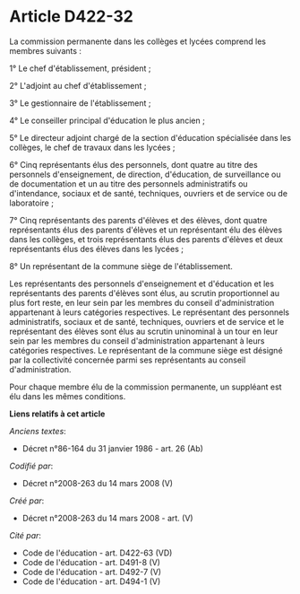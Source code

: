 # Article D422-32

La commission permanente dans les collèges et lycées comprend les membres suivants :

1° Le chef d'établissement, président ;

2° L'adjoint au chef d'établissement ;

3° Le gestionnaire de l'établissement ;

4° Le conseiller principal d'éducation le plus ancien ;

5° Le directeur adjoint chargé de la section d'éducation spécialisée dans les collèges, le chef de travaux dans les lycées ;

6° Cinq représentants élus des personnels, dont quatre au titre des personnels d'enseignement, de direction, d'éducation, de
surveillance ou de documentation et un au titre des personnels administratifs ou d'intendance, sociaux et de santé,
techniques, ouvriers et de service ou de laboratoire ;

7° Cinq représentants des parents d'élèves et des élèves, dont quatre représentants élus des parents d'élèves et un
représentant élu des élèves dans les collèges, et trois représentants élus des parents d'élèves et deux représentants élus
des élèves dans les lycées ;

8° Un représentant de la commune siège de l'établissement.

Les représentants des personnels d'enseignement et d'éducation et les représentants des parents d'élèves sont élus, au
scrutin proportionnel au plus fort reste, en leur sein par les membres du conseil d'administration appartenant à leurs
catégories respectives. Le représentant des personnels administratifs, sociaux et de santé, techniques, ouvriers et de
service et le représentant des élèves sont élus au scrutin uninominal à un tour en leur sein par les membres du conseil
d'administration appartenant à leurs catégories respectives. Le représentant de la commune siège est désigné par la
collectivité concernée parmi ses représentants au conseil d'administration.

Pour chaque membre élu de la commission permanente, un suppléant est élu dans les mêmes conditions.

**Liens relatifs à cet article**

_Anciens textes_:

  - Décret n°86-164 du 31 janvier 1986 - art. 26 (Ab)

_Codifié par_:

  - Décret n°2008-263 du 14 mars 2008 (V)

_Créé par_:

  - Décret n°2008-263 du 14 mars 2008 - art. (V)

_Cité par_:

  - Code de l'éducation - art. D422-63 (VD)
  - Code de l'éducation - art. D491-8 (V)
  - Code de l'éducation - art. D492-7 (V)
  - Code de l'éducation - art. D494-1 (V)
